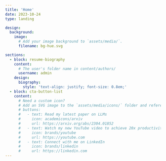 ```yaml
---
title: 'Home'
date: 2023-10-24
type: landing

design:
  background:
    image:
      # Add your image background to `assets/media/`.
      filename: bg-hue.svg

sections:
  - block: resume-biography
    content:
      # The user's folder name in content/authors/
      username: admin
    design:
      biography:
        style: 'text-align: justify; font-size: 0.8em;'
  - block: cta-button-list
    content:
      # Need a custom icon?
      # Add an SVG image to the `assets/media/icons/` folder and reference it in the `icon` field below
      # buttons:
      #   - text: Read my latest paper on LLMs
      #     icon: academicons/arxiv
      #     url: https://arxiv.org/abs/2304.01852
      #   - text: Watch my new YouTube video to achieve 20x productivity
      #     icon: brands/youtube
      #     url: https://youtube.com
      #   - text: Connect with me on LinkedIn
      #     icon: brands/linkedin
      #     url: https://linkedin.com
---
```

